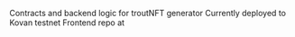 Contracts and backend logic for troutNFT generator
Currently deployed to Kovan testnet
Frontend repo at 

